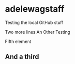 # adelewagstaff
Testing the local GitHub stuff

Two more lines
An Other Testing

Fifth element

## And a third
